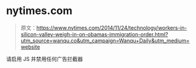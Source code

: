 # nytimes.com

> 原文：<https://www.nytimes.com/2014/11/24/technology/workers-in-silicon-valley-weigh-in-on-obamas-immigration-order.html?utm_source=wanqu.co&utm_campaign=Wanqu+Daily&utm_medium=website>

请启用 JS 并禁用任何广告拦截器
